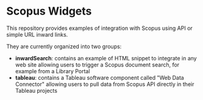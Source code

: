 # Scopus Widgets
This repository provides examples of integration with Scopus using API or simple URL inward links.

They are currently organized into two groups:
* **inwardSearch**: contains an example of HTML snippet to integrate in any web site allowing users to trigger a Scopus document search, for example from a Library Portal
* **tableau**: contains a Tableau software component called "Web Data Connector" allowing users to pull data from Scopus API directly in their Tableau projects
